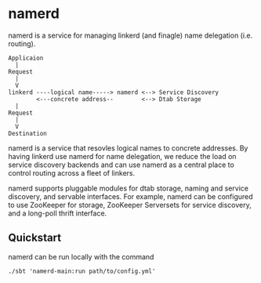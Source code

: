 # namerd #

namerd is a service for managing linkerd (and finagle) name delegation
(i.e. routing).

```
Applicaion
  |
Request
  |
  V
linkerd ----logical name-----> namerd <--> Service Discovery
        <---concrete address--        <--> Dtab Storage
  |
Request
  |
  V
Destination
```

namerd is a service that resovles logical names to concrete addresses.  By
having linkerd use namerd for name delegation, we reduce the load on service
discovery backends and can use namerd as a central place to control routing
across a fleet of linkers.

namerd supports pluggable modules for dtab storage, naming and service
discovery, and servable interfaces.  For example, namerd can be configured to
use ZooKeeper for storage, ZooKeeper Serversets for service discovery, and
a long-poll thrift interface.

## Quickstart ##

namerd can be run locally with the command

```
./sbt 'namerd-main:run path/to/config.yml'
```
